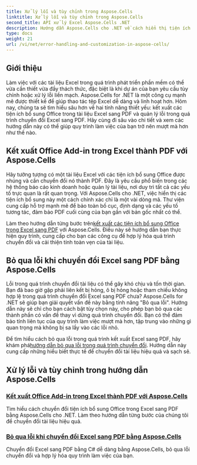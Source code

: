 ```yaml
---
title: Xử lý lỗi và tùy chỉnh trong Aspose.Cells
linktitle: Xử lý lỗi và tùy chỉnh trong Aspose.Cells
second_title: API xử lý Excel Aspose.Cells .NET
description: Hướng dẫn Aspose.Cells cho .NET về cách hiển thị tiện ích bổ sung Office trong Excel sang PDF và bỏ qua lỗi trong quá trình chuyển đổi Excel sang PDF. Đơn giản hóa các tác vụ tài liệu của bạn.
type: docs
weight: 21
url: /vi/net/error-handling-and-customization-in-aspose-cells/
---
```

## Giới thiệu

Làm việc với các tài liệu Excel trong quá trình phát triển phần mềm có thể vừa cần thiết vừa đầy thách thức, đặc biệt là khi dự án của bạn yêu cầu tùy chỉnh hoặc xử lý lỗi liền mạch. Aspose.Cells for .NET là một công cụ mạnh mẽ được thiết kế để giúp thao tác tệp Excel dễ dàng và linh hoạt hơn. Hôm nay, chúng ta sẽ tìm hiểu sâu hơn về hai tính năng thiết yếu: kết xuất các tiện ích bổ sung Office trong tài liệu Excel sang PDF và quản lý lỗi trong quá trình chuyển đổi Excel sang PDF. Hãy cùng đi sâu vào chi tiết và xem các hướng dẫn này có thể giúp quy trình làm việc của bạn trở nên mượt mà hơn như thế nào.

## Kết xuất Office Add-in trong Excel thành PDF với Aspose.Cells

Hãy tưởng tượng có một tài liệu Excel với các tiện ích bổ sung Office được nhúng và cần chuyển đổi nó thành PDF. Đây là yêu cầu phổ biến trong các hệ thống báo cáo kinh doanh hoặc quản lý tài liệu, nơi duy trì tất cả các yếu tố trực quan là rất quan trọng. Với Aspose.Cells cho .NET, việc hiển thị các tiện ích bổ sung này một cách chính xác chỉ là một vài dòng mã. Thư viện cung cấp hỗ trợ mạnh mẽ để bảo toàn bố cục, định dạng và các yếu tố tương tác, đảm bảo PDF cuối cùng của bạn gần với bản gốc nhất có thể.

 Làm theo hướng dẫn từng bước trên[kết xuất các tiện ích bổ sung Office trong Excel sang PDF](./render-office-add-ins/) với Aspose.Cells. Điều này sẽ hướng dẫn bạn thực hiện quy trình, cung cấp cho bạn các công cụ để hợp lý hóa quá trình chuyển đổi và cải thiện tính toàn vẹn của tài liệu. 

## Bỏ qua lỗi khi chuyển đổi Excel sang PDF bằng Aspose.Cells

Lỗi trong quá trình chuyển đổi tài liệu có thể gây khó chịu và tốn thời gian. Bạn đã bao giờ gặp phải liên kết bị hỏng, ô bị hỏng hoặc tham chiếu không hợp lệ trong quá trình chuyển đổi Excel sang PDF chưa? Aspose.Cells for .NET sẽ giúp bạn giải quyết vấn đề này bằng tính năng "Bỏ qua lỗi". Hướng dẫn này sẽ chỉ cho bạn cách bật tùy chọn này, cho phép bạn bỏ qua các thành phần có vấn đề thay vì dừng quá trình chuyển đổi. Bạn có thể đảm bảo tính liên tục của quy trình làm việc mượt mà hơn, tập trung vào những gì quan trọng mà không bị sa lầy vào các lỗi nhỏ.

 Để tìm hiểu cách bỏ qua lỗi trong quá trình kết xuất Excel sang PDF, hãy khám phá[hướng dẫn bỏ qua lỗi trong quá trình chuyển đổi](./ignore-errors-while-rendering/). Hướng dẫn này cung cấp những hiểu biết thực tế để chuyển đổi tài liệu hiệu quả và sạch sẽ.

## Xử lý lỗi và tùy chỉnh trong hướng dẫn Aspose.Cells
### [Kết xuất Office Add-in trong Excel thành PDF với Aspose.Cells](./render-office-add-ins/)
Tìm hiểu cách chuyển đổi tiện ích bổ sung Office trong Excel sang PDF bằng Aspose.Cells cho .NET. Làm theo hướng dẫn từng bước của chúng tôi để chuyển đổi tài liệu hiệu quả.
### [Bỏ qua lỗi khi chuyển đổi Excel sang PDF bằng Aspose.Cells](./ignore-errors-while-rendering/)
Chuyển đổi Excel sang PDF bằng C# dễ dàng bằng Aspose.Cells, bỏ qua lỗi chuyển đổi và hợp lý hóa quy trình làm việc của bạn.